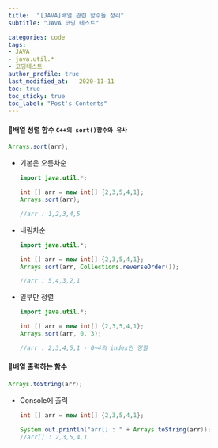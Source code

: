```yaml
---
title:  "[JAVA]배열 관련 함수들 정리"
subtitle: "JAVA 코딩 테스트"

categories: code
tags:
- JAVA
- java.util.*
- 코딩테스트
author_profile: true
last_modified_at:   2020-11-11
toc: true
toc_sticky: true
toc_label: "Post's Contents"
---
```


#### 📝배열 정렬 함수 `C++의 sort()함수와 유사`

```java
Arrays.sort(arr);
```

- 기본은 오름차순

  ```java
  import java.util.*;

  int [] arr = new int[] {2,3,5,4,1};
  Arrays.sort(arr);

  //arr : 1,2,3,4,5
  ```
- 내림차순

  ```java
  import java.util.*;

  int [] arr = new int[] {2,3,5,4,1};
  Arrays.sort(arr, Collections.reverseOrder());

  //arr : 5,4,3,2,1
  ```
- 일부만 정렬

  ```java
  import java.util.*;

  int [] arr = new int[] {2,3,5,4,1};
  Arrays.sort(arr, 0, 3);

  //arr : 2,3,4,5,1 - 0~4의 index만 정렬
  ```

#### 📝배열 출력하는 함수

```java
Arrays.toString(arr);
```

- Console에 출력

  ```java
  int [] arr = new int[] {2,3,5,4,1};

  System.out.println("arr[] : " + Arrays.toString(arr));
  //arr[] : 2,3,5,4,1
  ```

